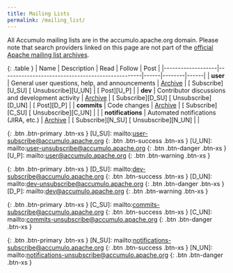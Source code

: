 ```yaml
---
title: Mailing Lists
permalink: /mailing_list/
---
```


All Accumulo mailing lists are in the accumulo.apache.org domain. Please note
that search providers linked on this page are not part of the [official Apache
mailing list archives][lists].

{: .table }
| Name              | Description                                      | Read | Follow | Post |
|-------------------|--------------------------------------------------|------|--------|------|
| **user**          | General user questions, help, and announcements  | [<span class="glyphicon glyphicon-search"/> Archive][U_A] | [<span class="glyphicon glyphicon-plus"/> Subscribe][U_SU] [<span class="glyphicon glyphicon-remove"/> Unsubscribe][U_UN] | [<span class="glyphicon glyphicon-envelope"/> Post][U_P] |
| **dev**           | Contributor discussions and development activity | [<span class="glyphicon glyphicon-search"/> Archive][D_A] | [<span class="glyphicon glyphicon-plus"/> Subscribe][D_SU] [<span class="glyphicon glyphicon-remove"/> Unsubscribe][D_UN] | [<span class="glyphicon glyphicon-envelope"/> Post][D_P] |
| **commits**       | Code changes                                     | [<span class="glyphicon glyphicon-search"/> Archive][C_A] | [<span class="glyphicon glyphicon-plus"/> Subscribe][C_SU] [<span class="glyphicon glyphicon-remove"/> Unsubscribe][C_UN] | |
| **notifications** | Automated notifications (JIRA, etc.)             | [<span class="glyphicon glyphicon-search"/> Archive][N_A] | [<span class="glyphicon glyphicon-plus"/> Subscribe][N_SU] [<span class="glyphicon glyphicon-remove"/> Unsubscribe][N_UN] | |

[U_A]: https://lists.apache.org/list.html?user@accumulo.apache.org
{: .btn .btn-primary .btn-xs }
[U_SU]: mailto:user-subscribe@accumulo.apache.org
{: .btn .btn-success .btn-xs }
[U_UN]: mailto:user-unsubscribe@accumulo.apache.org
{: .btn .btn-danger .btn-xs }
[U_P]: mailto:user@accumulo.apache.org
{: .btn .btn-warning .btn-xs }

[D_A]: https://lists.apache.org/list.html?dev@accumulo.apache.org
{: .btn .btn-primary .btn-xs }
[D_SU]: mailto:dev-subscribe@accumulo.apache.org
{: .btn .btn-success .btn-xs }
[D_UN]: mailto:dev-unsubscribe@accumulo.apache.org
{: .btn .btn-danger .btn-xs }
[D_P]: mailto:dev@accumulo.apache.org
{: .btn .btn-warning .btn-xs }

[C_A]: https://lists.apache.org/list.html?commits@accumulo.apache.org
{: .btn .btn-primary .btn-xs }
[C_SU]: mailto:commits-subscribe@accumulo.apache.org
{: .btn .btn-success .btn-xs }
[C_UN]: mailto:commits-unsubscribe@accumulo.apache.org
{: .btn .btn-danger .btn-xs }

[N_A]: https://lists.apache.org/list.html?notifications@accumulo.apache.org
{: .btn .btn-primary .btn-xs }
[N_SU]: mailto:notifications-subscribe@accumulo.apache.org
{: .btn .btn-success .btn-xs }
[N_UN]: mailto:notifications-unsubscribe@accumulo.apache.org
{: .btn .btn-danger .btn-xs }

[lists]: https://lists.apache.org
